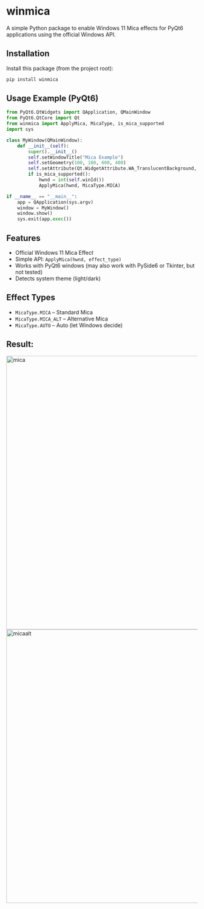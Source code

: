 # winmica
A simple Python package to enable Windows 11 Mica effects for PyQt6 applications using the official Windows API.

## Installation

Install this package (from the project root):
```bash
pip install winmica
```

## Usage Example (PyQt6)

```python
from PyQt6.QtWidgets import QApplication, QMainWindow
from PyQt6.QtCore import Qt
from winmica import ApplyMica, MicaType, is_mica_supported
import sys

class MyWindow(QMainWindow):
    def __init__(self):
        super().__init__()
        self.setWindowTitle("Mica Example")
        self.setGeometry(100, 100, 600, 400)
        self.setAttribute(Qt.WidgetAttribute.WA_TranslucentBackground, True)
        if is_mica_supported():
            hwnd = int(self.winId())
            ApplyMica(hwnd, MicaType.MICA)

if __name__ == "__main__":
    app = QApplication(sys.argv)
    window = MyWindow()
    window.show()
    sys.exit(app.exec())
```

## Features
- Official Windows 11 Mica Effect
- Simple API: `ApplyMica(hwnd, effect_type)`
- Works with PyQt6 windows (may also work with PySide6 or Tkinter, but not tested)
- Detects system theme (light/dark)

## Effect Types
- `MicaType.MICA` – Standard Mica
- `MicaType.MICA_ALT` – Alternative Mica
- `MicaType.AUTO` – Auto (let Windows decide)

## Result:
<img width="954" height="720" alt="mica" src="https://github.com/user-attachments/assets/81131740-1240-43d6-a006-6cf379cfa09c" />
<img width="954" height="720" alt="micaalt" src="https://github.com/user-attachments/assets/df3ee785-9610-41a7-845d-57cb1b469443" />

